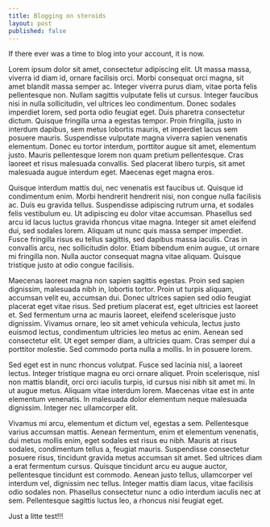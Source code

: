 ```yaml
---
title: Blogging on steroids
layout: post
published: false
---
```

If there ever was a time to blog into your account, it is now.

Lorem ipsum dolor sit amet, consectetur adipiscing elit. Ut massa massa, viverra id diam id, ornare facilisis orci. Morbi consequat orci magna, sit amet blandit massa semper ac. Integer viverra purus diam, vitae porta felis pellentesque non. Nullam sagittis vulputate felis ut cursus. Integer faucibus nisi in nulla sollicitudin, vel ultrices leo condimentum. Donec sodales imperdiet lorem, sed porta odio feugiat eget. Duis pharetra consectetur dictum. Quisque fringilla urna a egestas tempor. Proin fringilla, justo in interdum dapibus, sem metus lobortis mauris, et imperdiet lacus sem posuere mauris. Suspendisse vulputate magna viverra sapien venenatis elementum. Donec eu tortor interdum, porttitor augue sit amet, elementum justo. Mauris pellentesque lorem non quam pretium pellentesque. Cras laoreet et risus malesuada convallis. Sed placerat libero turpis, sit amet malesuada augue interdum eget. Maecenas eget magna eros.

Quisque interdum mattis dui, nec venenatis est faucibus ut. Quisque id condimentum enim. Morbi hendrerit hendrerit nisi, non congue nulla facilisis ac. Duis eu gravida tellus. Suspendisse adipiscing rutrum urna, et sodales felis vestibulum eu. Ut adipiscing eu dolor vitae accumsan. Phasellus sed arcu id lacus luctus gravida rhoncus vitae magna. Integer sit amet eleifend dui, sed sodales lorem. Aliquam ut nunc quis massa semper imperdiet. Fusce fringilla risus eu tellus sagittis, sed dapibus massa iaculis. Cras in convallis arcu, nec sollicitudin dolor. Etiam bibendum enim augue, ut ornare mi fringilla non. Nulla auctor consequat magna vitae aliquam. Quisque tristique justo at odio congue facilisis.

Maecenas laoreet magna non sapien sagittis egestas. Proin sed sapien dignissim, malesuada nibh in, lobortis tortor. Proin ut turpis aliquam, accumsan velit eu, accumsan dui. Donec ultrices sapien sed odio feugiat placerat eget vitae risus. Sed pretium placerat est, eget ultricies est laoreet et. Sed fermentum urna ac mauris laoreet, eleifend scelerisque justo dignissim. Vivamus ornare, leo sit amet vehicula vehicula, lectus justo euismod lectus, condimentum ultricies leo metus ac enim. Aenean sed consectetur elit. Ut eget semper diam, a ultricies quam. Cras semper dui a porttitor molestie. Sed commodo porta nulla a mollis. In in posuere lorem.

Sed eget est in nunc rhoncus volutpat. Fusce sed lacinia nisl, a laoreet lectus. Integer tristique magna eu orci ornare aliquet. Proin scelerisque, nisl non mattis blandit, orci orci iaculis turpis, id cursus nisi nibh sit amet mi. In ut augue metus. Aliquam vitae interdum lorem. Maecenas vitae est in ante elementum venenatis. In malesuada dolor elementum neque malesuada dignissim. Integer nec ullamcorper elit.

Vivamus mi arcu, elementum et dictum vel, egestas a sem. Pellentesque varius accumsan mattis. Aenean fermentum, enim et elementum venenatis, dui metus mollis enim, eget sodales est risus eu nibh. Mauris at risus sodales, condimentum tellus a, feugiat mauris. Suspendisse consectetur posuere risus, tincidunt gravida metus accumsan sit amet. Sed ultrices diam a erat fermentum cursus. Quisque tincidunt arcu eu augue auctor, pellentesque tincidunt est commodo. Aenean justo tellus, ullamcorper vel interdum vel, dignissim nec tellus. Integer mattis diam lacus, vitae facilisis odio sodales non. Phasellus consectetur nunc a odio interdum iaculis nec at sem. Pellentesque sagittis luctus leo, a rhoncus nisi feugiat eget.

Just a litte test!!!